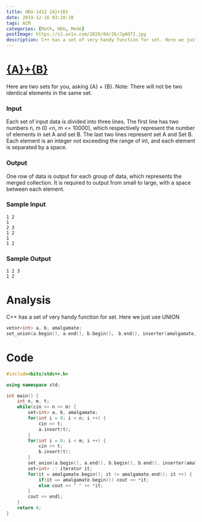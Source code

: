 ```yaml
---
title: HDU-1412 {A}+{B}
date: 2019-12-16 03:28:38
tags: ACM
categories: [Math, HDU, Mode]
postImage: https://s1.ax1x.com/2020/04/26/JgAQfI.jpg
description: C++ has a set of very handy function for set. Here we just use UNION
---
```


# [{A}+{B}](http://acm.hdu.edu.cn/showproblem.php?pid=1412)

Here are two sets for you, asking {A} + {B}.
Note: There will not be two identical elements in the same set.

<!--more-->

### Input

Each set of input data is divided into three lines. The first line has two numbers n, m (0 <n, m <= 10000), which respectively represent the number of elements in set A and set B. The last two lines represent set A and Set B. Each element is an integer not exceeding the range of int, and each element is separated by a space.

### Output

One row of data is output for each group of data, which represents the merged collection. It is required to output from small to large, with a space between each element.

### Sample Input

```
1 2
1
2 3
1 2
1
1 2
```

### Sample Output

```
1 2 3
1 2
```

# Analysis 

C++ has a set of  very handy function for set. Here we just use UNION

```cpp
vetor<int> a, b, amalgamate;
set_union(a.begin(), a.end(), b.begin()， b.end(), inserter(amalgamate, amalgamate.begin()));
```

# Code

```c++
#include<bits/stdc++.h>

using namespace std;

int main() {
	int n, m, t;
	while(cin >> n >> m) {
		set<int> a, b, amalgamate; 
		for(int i = 0; i < n; i ++) {
			cin >> t;
			a.insert(t);
		}
		for(int i = 0; i < m; i ++) {
			cin >> t;
			b.insert(t); 
		} 
		set_union(a.begin(), a.end(), b.begin(), b.end(), inserter(amalgamate, amalgamate.begin()));
		set<int> :: iterator it;
		for(it = amalgamate.begin(); it != amalgamate.end(); it ++) {
			if(it == amalgamate.begin()) cout << *it;
			else cout << " " << *it;
		}
		cout << endl;
	}
	return 0;
}
```